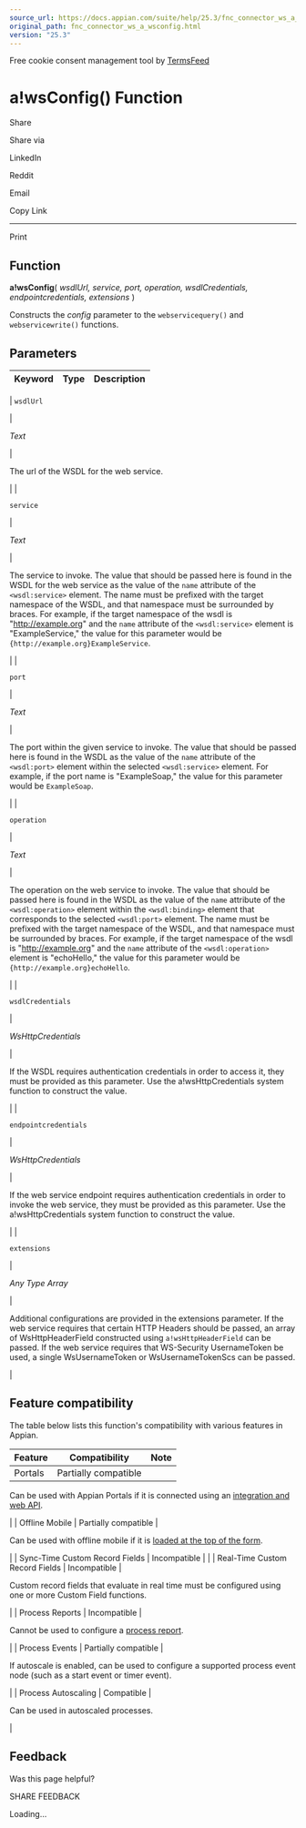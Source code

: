 ```yaml
---
source_url: https://docs.appian.com/suite/help/25.3/fnc_connector_ws_a_wsconfig.html
original_path: fnc_connector_ws_a_wsconfig.html
version: "25.3"
---
```


Free cookie consent management tool by [TermsFeed](https://www.termsfeed.com/)

# a!wsConfig() Function

Share

Share via

LinkedIn

Reddit

Email

Copy Link

* * *

Print

## Function

**a!wsConfig**( _wsdlUrl, service, port, operation, wsdlCredentials, endpointcredentials, extensions_ )

Constructs the _config_ parameter to the `webservicequery()` and `webservicewrite()` functions.

## Parameters

| Keyword | Type | Description |
| --- | --- | --- |
|
`wsdlUrl`

 |

_Text_

 |

The url of the WSDL for the web service.

 |
|

`service`

 |

_Text_

 |

The service to invoke. The value that should be passed here is found in the WSDL for the web service as the value of the `name` attribute of the `<wsdl:service>` element. The name must be prefixed with the target namespace of the WSDL, and that namespace must be surrounded by braces. For example, if the target namespace of the wsdl is "http://example.org" and the `name` attribute of the `<wsdl:service>` element is "ExampleService," the value for this parameter would be `{http://example.org}ExampleService`.

 |
|

`port`

 |

_Text_

 |

The port within the given service to invoke. The value that should be passed here is found in the WSDL as the value of the `name` attribute of the `<wsdl:port>` element within the selected `<wsdl:service>` element. For example, if the port name is "ExampleSoap," the value for this parameter would be `ExampleSoap`.

 |
|

`operation`

 |

_Text_

 |

The operation on the web service to invoke. The value that should be passed here is found in the WSDL as the value of the `name` attribute of the `<wsdl:operation>` element within the `<wsdl:binding>` element that corresponds to the selected `<wsdl:port>` element. The name must be prefixed with the target namespace of the WSDL, and that namespace must be surrounded by braces. For example, if the target namespace of the wsdl is "http://example.org" and the `name` attribute of the `<wsdl:operation>` element is "echoHello," the value for this parameter would be `{http://example.org}echoHello`.

 |
|

`wsdlCredentials`

 |

_WsHttpCredentials_

 |

If the WSDL requires authentication credentials in order to access it, they must be provided as this parameter. Use the a!wsHttpCredentials system function to construct the value.

 |
|

`endpointcredentials`

 |

_WsHttpCredentials_

 |

If the web service endpoint requires authentication credentials in order to invoke the web service, they must be provided as this parameter. Use the a!wsHttpCredentials system function to construct the value.

 |
|

`extensions`

 |

_Any Type Array_

 |

Additional configurations are provided in the extensions parameter. If the web service requires that certain HTTP Headers should be passed, an array of WsHttpHeaderField constructed using `a!wsHttpHeaderField` can be passed. If the web service requires that WS-Security UsernameToken be used, a single WsUsernameToken or WsUsernameTokenScs can be passed.

 |

## Feature compatibility

The table below lists this function's compatibility with various features in Appian.

| Feature | Compatibility | Note |
| --- | --- | --- |
| Portals | Partially compatible |
Can be used with Appian Portals if it is connected using an [integration and web API](portals-design.html#using-partially-compatible-functions-and-objects-in-a-portal).

 |
| Offline Mobile | Partially compatible |

Can be used with offline mobile if it is [loaded at the top of the form](offline-mobile-design-best-practices.html#working-with-partially-compatible-functions).

 |
| Sync-Time Custom Record Fields | Incompatible |  |
| Real-Time Custom Record Fields | Incompatible |

Custom record fields that evaluate in real time must be configured using one or more Custom Field functions.

 |
| Process Reports | Incompatible |

Cannot be used to configure a [process report](Process_Reports.html).

 |
| Process Events | Partially compatible |

If autoscale is enabled, can be used to configure a supported process event node (such as a start event or timer event).

 |
| Process Autoscaling | Compatible |

Can be used in autoscaled processes.

 |

## Feedback

Was this page helpful?

SHARE FEEDBACK

Loading...